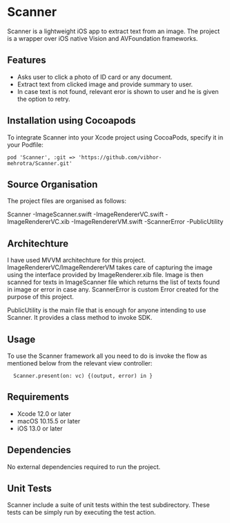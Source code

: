 # Scanner


Scanner is a lightweight iOS app to extract text from an image. The project is a wrapper over iOS native Vision and AVFoundation frameworks.


## Features

- Asks user to click a photo of ID card or any document.
- Extract text from clicked image and provide summary to user.
- In case text is not found, relevant eror is shown to user and he is given the option to retry.


## Installation using Cocoapods

To integrate Scanner into your Xcode project using CocoaPods, specify it in your Podfile:

    pod 'Scanner', :git => 'https://github.com/vibhor-mehrotra/Scanner.git'


## Source Organisation

The project files are organised as follows:

 Scanner
    -ImageScanner.swift
    -ImageRendererVC.swift
    -ImageRendererVC.xib
    -ImageRendererVM.swift
    -ScannerError
    -PublicUtility


## Architechture

I have used MVVM architechture for this project. ImageRendererVC/ImageRendererVM takes care of capturing the image using the interface provided by ImageRenderer.xib file.
Image is then scanned for texts in ImageScanner file which returns the list of texts found in image or error in case any.
ScannerError is custom Error created for the purpose of this project.

PublicUtility is the main file that is enough for anyone intending to use Scanner. It provides a class method to invoke SDK.


## Usage

To use the Scanner framework all you need to do is invoke the flow as mentioned below from the relevant view controller:

      Scanner.present(on: vc) {(output, error) in }
      

## Requirements

- Xcode 12.0 or later
- macOS 10.15.5 or later
- iOS 13.0 or later


## Dependencies

No external dependencies required to run the project.


## Unit Tests

Scanner include a suite of unit tests within the test subdirectory. These tests can be simply run by executing the test action.
